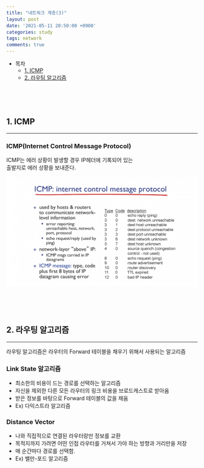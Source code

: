 ```yaml
---
title: "네트워크 계층(3)"
layout: post
date: '2021-05-11 20:50:00 +0900'
categories: study
tags: network
comments: true
---
```


- 목차
    - [1. ICMP](#1-icmp)
    - [2. 라우팅 알고리즘](#2-라우팅-알고리즘)
<br>
<br>
<br>

## 1. ICMP
---

### ICMP(Internet Control Message Protocol)
ICMP는 에러 상황이 발생할 경우 IP헤더에 기록되어 있는<br>
출발지로 에러 상황을 보내준다.<br>

![ex_screenshot](/assets/img/icmp.PNG)<br>


<br>
<br>
<br>

## 2. 라우팅 알고리즘
---
라우팅 알고리즘은 라우터의 Forward 테이블을 채우기 위해서 사용되는 알고리즘<br>

### Link State 알고리즘
- 최소한의 비용이 드는 경로를 선택하는 알고리즘
- 자신을 제외한 다른 모든 라우터의 링크 비용을 브로드캐스트로 받아옴
- 받은 정보를 바탕으로 Forward 테이블의 값을 채움
- Ex) 다익스트라 알고리즘

### Distance Vector
- 나와 직접적으로 연결된 라우터랑만 정보를 교환
- 목적지까지 가려면 어떤 인접 라우터를 거쳐서 가야 하는 방향과 거리만을 저장
- 매 순간마다 경로를 선택함.
- Ex) 밸만-포드 알고리즘



